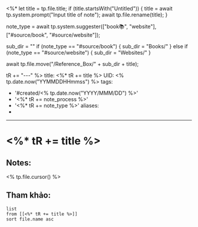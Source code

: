 <%* 
  let title = tp.file.title;
  if (title.startsWith("Untitled")) {
  	title = await tp.system.prompt("Input title of note");
    await tp.file.rename(title);
  }

  note_type = await tp.system.suggester(["book📚", "website"], ["#source/book", "#source/website"]);
  
  sub_dir = ""
  if (note_type == "#source/book") {
    sub_dir = "Books/"
  }
  else if (note_type == "#source/website") {
    sub_dir = "Websites/"
  }
  
  await tp.file.move("/Reference_Box/" + sub_dir + title);
   
  tR += "---"
%>
title: <%* tR += title %>
UID: <% tp.date.now("YYMMDDHHmmss") %>
tags:
  - '#created/<% tp.date.now("YYYY/MMM/DD") %>'
  - '<%* tR += note_process %>'
  - '<%* tR += note_type %>'
aliases:
  - 
---
# <%* tR += title %>

## Notes:
<% tp.file.cursor() %>

## Tham khảo:
```dataview
list
from [[<%* tR += title %>]]
sort file.name asc
```